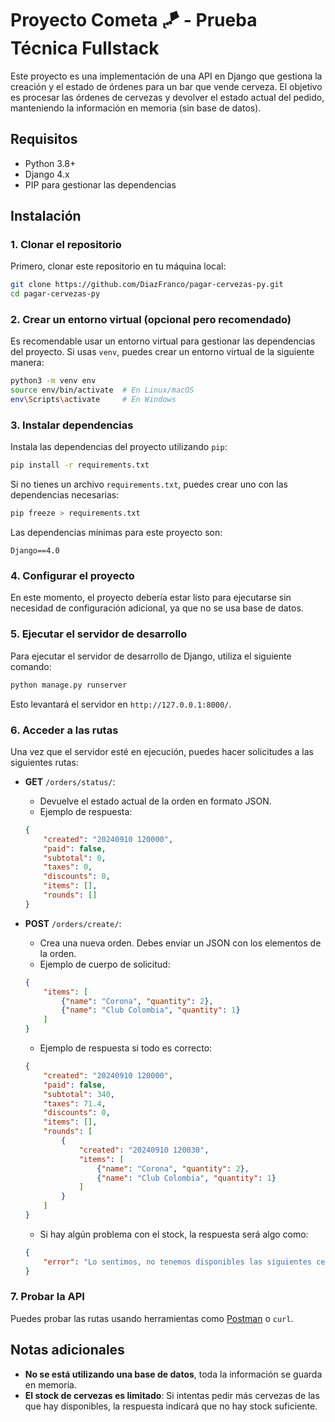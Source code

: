 # Proyecto Cometa 🪁 - Prueba Técnica Fullstack

Este proyecto es una implementación de una API en Django que gestiona la creación y el estado de órdenes para un bar que vende cerveza. El objetivo es procesar las órdenes de cervezas y devolver el estado actual del pedido, manteniendo la información en memoria (sin base de datos).

## Requisitos

- Python 3.8+
- Django 4.x
- PIP para gestionar las dependencias

## Instalación

### 1. Clonar el repositorio

Primero, clonar este repositorio en tu máquina local:

```bash
git clone https://github.com/DiazFranco/pagar-cervezas-py.git
cd pagar-cervezas-py
```

### 2. Crear un entorno virtual (opcional pero recomendado)

Es recomendable usar un entorno virtual para gestionar las dependencias del proyecto. Si usas `venv`, puedes crear un entorno virtual de la siguiente manera:

```bash
python3 -m venv env
source env/bin/activate  # En Linux/macOS
env\Scripts\activate     # En Windows
```

### 3. Instalar dependencias

Instala las dependencias del proyecto utilizando `pip`:

```bash
pip install -r requirements.txt
```

Si no tienes un archivo `requirements.txt`, puedes crear uno con las dependencias necesarias:

```bash
pip freeze > requirements.txt
```

Las dependencias mínimas para este proyecto son:

```
Django==4.0
```

### 4. Configurar el proyecto

En este momento, el proyecto debería estar listo para ejecutarse sin necesidad de configuración adicional, ya que no se usa base de datos.

### 5. Ejecutar el servidor de desarrollo

Para ejecutar el servidor de desarrollo de Django, utiliza el siguiente comando:

```bash
python manage.py runserver
```

Esto levantará el servidor en `http://127.0.0.1:8000/`.

### 6. Acceder a las rutas

Una vez que el servidor esté en ejecución, puedes hacer solicitudes a las siguientes rutas:

- **GET** `/orders/status/`:
    - Devuelve el estado actual de la orden en formato JSON.
    - Ejemplo de respuesta:
    ```json
    {
        "created": "20240910 120000",
        "paid": false,
        "subtotal": 0,
        "taxes": 0,
        "discounts": 0,
        "items": [],
        "rounds": []
    }
    ```

- **POST** `/orders/create/`:
    - Crea una nueva orden. Debes enviar un JSON con los elementos de la orden.
    - Ejemplo de cuerpo de solicitud:
    ```json
    {
        "items": [
            {"name": "Corona", "quantity": 2},
            {"name": "Club Colombia", "quantity": 1}
        ]
    }
    ```

    - Ejemplo de respuesta si todo es correcto:
    ```json
    {
        "created": "20240910 120000",
        "paid": false,
        "subtotal": 340,
        "taxes": 71.4,
        "discounts": 0,
        "items": [],
        "rounds": [
            {
                "created": "20240910 120030",
                "items": [
                    {"name": "Corona", "quantity": 2},
                    {"name": "Club Colombia", "quantity": 1}
                ]
            }
        ]
    }
    ```

    - Si hay algún problema con el stock, la respuesta será algo como:
    ```json
    {
        "error": "Lo sentimos, no tenemos disponibles las siguientes cervezas: Quilmes."
    }
    ```

### 7. Probar la API

Puedes probar las rutas usando herramientas como [Postman](https://www.postman.com/) o `curl`.

## Notas adicionales

- **No se está utilizando una base de datos**, toda la información se guarda en memoria.
- **El stock de cervezas es limitado**: Si intentas pedir más cervezas de las que hay disponibles, la respuesta indicará que no hay stock suficiente.



